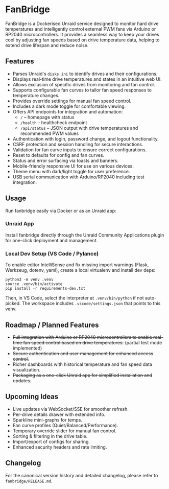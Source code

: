 # FanBridge

FanBridge is a Dockerised Unraid service designed to monitor hard drive temperatures and intelligently control external PWM fans via Arduino or RP2040 microcontrollers. It provides a seamless way to keep your drives cool by adjusting fan speeds based on drive temperature data, helping to extend drive lifespan and reduce noise.

## Features

- Parses Unraid's `disks.ini` to identify drives and their configurations.
- Displays real-time drive temperatures and states in an intuitive web UI.
- Allows exclusion of specific drives from monitoring and fan control.
- Supports configurable fan curves to tailor fan speed responses to temperature changes.
- Provides override settings for manual fan speed control.
- Includes a dark mode toggle for comfortable viewing.
- Offers API endpoints for integration and automation:
  - `/` – homepage with status
  - `/health` – healthcheck endpoint
  - `/api/status` – JSON output with drive temperatures and recommended PWM values
- Authentication with login, password change, and logout functionality.
- CSRF protection and session handling for secure interactions.
- Validation for fan curve inputs to ensure correct configurations.
- Reset to defaults for config and fan curves.
- Status and error surfacing via toasts and banners.
- Mobile-friendly responsive UI for use on various devices.
- Theme menu with dark/light toggle for user preference.
- USB serial communication with Arduino/RP2040 including test integration.

## Usage

Run fanbridge easily via Docker or as an Unraid app:


### Unraid App

Install fanbridge directly through the Unraid Community Applications plugin for one-click deployment and management.

### Local Dev Setup (VS Code / Pylance)

To enable editor IntelliSense and fix missing import warnings (Flask, Werkzeug, dotenv, yaml), create a local virtualenv and install dev deps:

```
python3 -m venv .venv
source .venv/bin/activate
pip install -r requirements-dev.txt
```

Then, in VS Code, select the interpreter at `.venv/bin/python` if not auto-picked. The workspace includes `.vscode/settings.json` that points to this venv.


## Roadmap / Planned Features

- ~~Full integration with Arduino or RP2040 microcontrollers to enable real-time fan speed control based on drive temperatures.~~ (partial test mode implemented)
- ~~Secure authentication and user management for enhanced access control.~~
- Richer dashboards with historical temperature and fan speed data visualization.
- ~~Packaging as a one-click Unraid app for simplified installation and updates.~~

## Upcoming Ideas

- Live updates via WebSocket/SSE for smoother refresh.
- Per-drive details drawer with extended info.
- Sparkline mini-graphs for temps.
- Fan curve profiles (Quiet/Balanced/Performance).
- Temporary override slider for manual fan control.
- Sorting & filtering in the drive table.
- Import/export of configs for sharing.
- Enhanced security headers and rate limiting.

## Changelog

For the canonical version history and detailed changelog, please refer to `fanbridge/RELEASE.md`.
